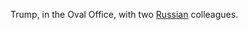 Trump, in the Oval Office, with two <a href="https://en.wikipedia.org/wiki/Donald_Trump%27s_disclosures_of_classified_information">Russian</a> colleagues. 
